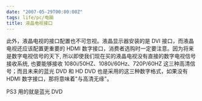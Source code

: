 ```yaml
---
date: "2007-05-29T00:00:00Z"
tags: life/pc/电脑
title: 液晶电视接口
---
```


此外，液晶电视的接口配置也不可忽视。液晶显示器安装的是 DVI 接口，而液晶电视还应该配置更重要的 HDMI 数字接口，消费者选购时一定要注意。因为将来是数字电视信号的天下, 所以即使我们现在买的液晶电视没有直接的数字电视信号接收系统, 也要能够接收 1080i/50HZ、1080i/60Hz、720P/60HZ 这三种高清信号；而且未来的蓝光 DVD 和 HD DVD 也是采用的这三种数字格式，如果没有 HDMI 数字接口，那将意味着"与高清无缘"。

PS3 用的就是蓝光 DVD
